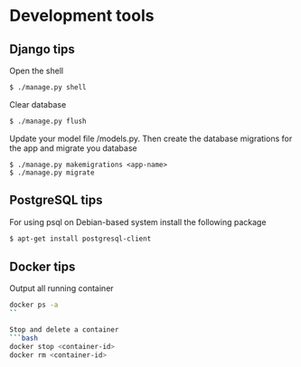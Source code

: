 <h1>Development tools</h1>

## Django tips

Open the shell
```bash
$ ./manage.py shell
```
Clear database
```bash
$ ./manage.py flush
```

Update your model file <app-name>/models.py. Then create the database migrations for the app and migrate you database
```
$ ./manage.py makemigrations <app-name>
$ ./manage.py migrate
```

## PostgreSQL tips

For using psql on Debian-based system install the following package
```bash
$ apt-get install postgresql-client
```

## Docker tips

Output all running container
```bash
docker ps -a
``

Stop and delete a container
```bash
docker stop <container-id>
docker rm <container-id>
```